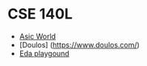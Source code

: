 # CSE 140L
* [Asic World](https://asic-world.com/)
* [Doulos] (https://www.doulos.com/)
* [Eda playgound](https://edaplayground.com/)
